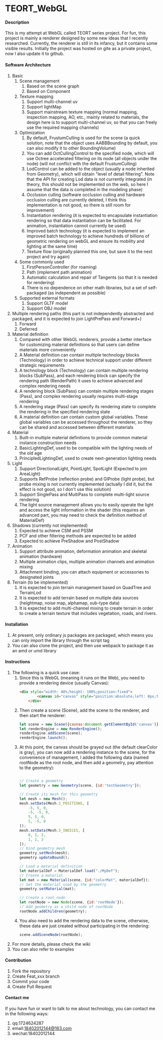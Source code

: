 # TEORT_WebGL

#### Description
This is my attempt at WebGL called TEORT series project. For fun, this project is mainly a renderer designed by some new ideas that I recently researched. Currently, the renderer is still in its infancy, but it contains some visible results. Initially the project was hosted on gite as a private project, now I also update it to github.

#### Software Architecture
1. Basic
    1. Scene management
        1. Based on the scene graph
        2. Based on Component
    2. Texture mapping
        1. Support multi-channel uv
        2. Support lightMap
        3. Support mainstream texture mapping (normal mapping, inspection mapping, AO, etc., mainly related to materials, the design here is to support multi-channel uv, so that you can freely use the required mapping channels)
    3. Optimization
        1. By default, FrustumCulling is used for the scene (a quick solution, note that the object uses AABBBounding by default, you can also modify it to other BoundingVolume)
        2. You can add OctCullingControl to the specified node, which will use Octree accelerated filtering on its node (all objects under the node) (will not conflict with the default FrustumCulling)
        3. LodControl can be added to the object (usually a node inherited from Geometry), which will obtain "level of detail filtering". Note that the API for creating Lod data is not currently integrated (in theory, this should not be implemented on the web, so here I assume that the data is completed in the modeling phase)
        4. Occlusion culling (software occlusion culling and hardware occlusion culling are currently deleted, I think this implementation is not good, so there is still room for improvement)
        5. Instantiation rendering (it is expected to encapsulate instantiation rendering so that data instantiation can be facilitated. For animation, instantiation cannot currently be used)
        6. Improved batch technology (it is expected to implement an improved batch technology to achieve hundreds of billions of geometric rendering on webGL and ensure its mobility and lighting at the same time)
        7. Texture flow (originally planned this one, but save it to the next project and try again)
    3. Some commonly used
        1. FirstPersonController (for roaming)
        2. Path (implement path animation)
        3. Automatic calculation and repair of Tangents (so that it is needed for rendering)
        4. There is no dependence on other math libraries, but a set of self-packaged (as independent as possible)
    4. Supported external formats
        1. Support GLTF model
        2. Support OBJ model
2. Multiple rendering paths (this part is not independently abstracted and packaged, and it is expected to join LightPrePass and Forward+)
    1. Forward
    2. Deferred
3. Material definition
    1. Compared with other WebGL renderers, provide a better interface for customizing material definitions so that users can define materials more conveniently
    2. A Material definition can contain multiple technology blocks (Technology) in order to achieve technical support under different strategic requirements
    3. A technology block (Technology) can contain multiple rendering blocks (SubPass), and each rendering block can specify the rendering path (RenderPath) it uses to achieve advanced and complex rendering needs
    4. A rendering block (SubPass) can contain multiple rendering stages (Pass), and complex rendering usually requires multi-stage rendering
    5. A rendering stage (Pass) can specify its rendering state to complete the rendering in the specified rendering state
    6. A material definition can contain custom global variables. These global variables can be accessed throughout the renderer, so they can be shared and accessed between different materials
4. Material
    1. Built-in multiple material definitions to provide common material instance construction needs
    2. BasicLightingDef, used to be compatible with the lighting needs of the old age
    3. PrincipledLightingDef, used to create next-generation lighting needs
4. Light
    1. Support DirectionalLight, PointLight, SpotLight (Expected to join AreaLight)
    2. Supports RefProbe (reflection probe) and GIProbe (light probe), but probe mixing is not currently implemented (actually I did it, but the effect is not good, so I don't use this solution)
    3. Support SinglePass and MultiPass to complete multi-light source rendering
    4. The light source management allows you to easily operate the light and access the light information in the shader (this requires an advanced part, you may need to check the definition method of MaterialDef)
5. Shadows (currently not implemented)
    1. Expected to achieve CSM and PSSM
    2. PCF and other filtering methods are expected to be added
    3. Expected to achieve PreShadow and PostShadow
6. Animation
    1. Support attribute animation, deformation animation and skeletal animation (hardware)
    2. Multiple animation clips, multiple animation channels and animation mixing
    3. Attachment binding, you can attach equipment or accessories to designated joints
7. Terrain (to be implemented)
    1. It is expected to join terrain management based on QuadTree and TerrainLod
    2. It is expected to add terrain based on multiple data sources (heightmap, noise map, alphamap, sub-type data)
    3. It is expected to add multi-channel mixing to create terrain in order to create a terrain texture that includes vegetation, roads, and rivers.

#### Installation

1. At present, only ordinary js packages are packaged, which means you can only import the library through the script tag
2. You can also clone the project, and then use webpack to package it as an amd or umd library

#### Instructions

1. The following is a quick use case:
    1. Since this is WebGL (meaning it runs on the Web), you need to provide a rendering device (usually Canvas):
        ```html
        <div style="width: 40%;height: 100%;position:fixed">
                <canvas id="canvas" style="position:absolute;left: 0px;top: 0px;background-color: aliceblue" tabindex="0"></canvas>
            </div>
        ```
    2. Then create a scene (Scene), add the scene to the renderer, and then start the renderer:
        ```javascript
        let scene = new Scene({cavnas:document.getElementById('canvas')});
        let renderEngine = new RenderEngine();
        renderEngine.addScene(scene);
        renderEngine.launch();
        ```
    3. At this point, the canvas should be grayed out (the default clearColor is gray), you can now add a rendering instance to the scene, for the convenience of management, I added the following data (named rootNode as the root node, and then add a geometry, pay attention to the geometry):
        ```javascript
        
        // Create a geometry
        let geometry = new Geometry(scene, {id:'testGeometry'});
    
        // Create its mesh for this geometry
        let mesh = new Mesh();
        mesh.setData(Mesh.S_POSITIONS, [
            -5, 5, 0,
            -5, -5, 0,
            5, 5, 0,
            5, -5, 0
        ]);
        mesh.setData(Mesh.S_INDICES, [
            0, 1, 2,
            1, 2, 3
        ]);
        // bind geometry mesh
        geometry.setMesh(mesh);
        geometry.updateBound();
    
        // Load a material definition
        let materialDef = MaterialDef.load("./MyDef");
        // Create a material
        let mat = new Material(scene, {id:"colorMat", materialDef});
        // Set the material used by the geometry
        geometry.setMaterial(mat);
        
        // Create a root node
        let rootNode = new Node(scene, {id:'rootNode'});
        // Add geometry as a child node of rootNode
        rootNode.addChildren(geometry);
        ```
    4. You also need to add the rendering data to the scene, otherwise, these data are just created without participating in the rendering:
        ```javascript
        scene.addSceneNode(rootNode);
        ```
2. For more details, please check the wiki
3. You can also refer to examples

#### Contribution

1.  Fork the repository
2.  Create Feat_xxx branch
3.  Commit your code
4.  Create Pull Request


#### Contact me

If you have fun or want to talk to me about technology, you can contact me in the following ways:
1. qq:1724624287
2. email:18402012144@163.com
3. wechat:18402012144
